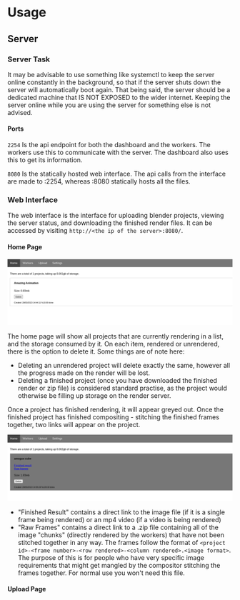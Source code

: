 # Usage

## Server

### Server Task

It may be advisable to use something like systemctl to keep the server online constantly in the background, so that if the server shuts down the server will automatically boot again. That being said, the server should be a dedicated machine that IS NOT EXPOSED to the wider internet. Keeping the server online while you are using the server for something else is not advised.

#### Ports

`2254` Is the api endpoint for both the dashboard and the workers. The workers use this to communicate with the server. The dashboard also uses this to get its information.

`8080` Is the statically hosted web interface. The api calls from the interface are made to :2254, whereas :8080 statically hosts all the files.

### Web Interface

The web interface is the interface for uploading blender projects, viewing the server status, and downloading the finished render files. It can be accessed by visiting `http://<the ip of the server>:8080/`.

#### Home Page

![home page](./img/home-page.png)

The home page will show all projects that are currently rendering in a list, and the storage consumed by it. On each item, rendered or unrendered, there is the option to delete it. Some things are of note here:

- Deleting an unrendered project will delete exactly the same, however all the progress made on the render will be lost.
- Deleting a finished project (once you have downloaded the finished render or zip file) is considered standard practise, as the project would otherwise be filling up storage on the render server.

Once a project has finished rendering, it will appear greyed out. Once the finished project has finished compositing - stitching the finished frames together, two links will appear on the project.

![home page with a finished project](./img/home-finished.png)

- "Finished Result" contains a direct link to the image file (if it is a single frame being rendered) or an mp4 video (if a video is being rendered)
- "Raw Frames" contains a direct link to a .zip file containing all of the image "chunks" (directly rendered by the workers) that have not been stitched together in any way. The frames follow the format of `<project id>-<frame number>-<row rendered>-<column rendered>.<image format>`. The purpose of this is for people who have very specific image requirements that might get mangled by the compositor stitching the frames together. For normal use you won't need this file.

#### Upload Page

